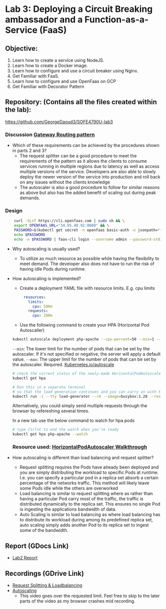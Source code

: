 # Lab 3: Deploying a Circuit Breaking ambassador and a Function-as-a-Service (FaaS)

## Objective:
1. Learn how to create a service using NodeJS.
2. Learn how to create a Docker image.
3. Learn how to configure and use a circuit breaker using Nginx.
4. Get Familiar with FaaS.
5. Learn how to configure and use OpenFaas on GCP
6. Get Familiar with Decorator Pattern

## Repository: (Contains all the files created within the lab):
https://github.com/GeorgeDaoud3/SOFE4790U-lab3

### Discussion [Gateway Routing pattern](https://learn.microsoft.com/en-us/azure/architecture/patterns/gateway-routing)
- Which of these requirements can be achieved by the procedures shown in parts 2 and 3?
    - The request splitter can be a good procedure to meet the requirements of the pattern as it allows the clients to consume services running in multiple regions due to latency as well as access multiple versions of the service. Developers are also able to slowly deploy the newer version of the service into production and roll back on any issues without the clients knowledge
    - The autoscaler is also a good procedure to follow for similar reasons as above but also has the added benefit of scaling out during peak demands.
### Design

```sh
    curl -SLsf https://cli.openfaas.com | sudo sh && \
    export OPENFAAS_URL="34.95.40.92:8080" && \
    PASSWORD=$(kubectl get secret -n openfaas basic-auth -o jsonpath="{.data.basic-auth-password}" | base64 --decode; echo) && \
    echo $PASSWORD
    echo -n $PASSWORD | faas-cli login --username admin --password-stdin
```

- Why autoscaling is usually used?
    - To utilize as much resource as possible while having the flexibility to meet demand. The developer also does not have to run the risk of having idle Pods during runtime.
- How autoscaling is implemented?
    - Create a deployment YAML file with resource limits. E.g. cpu limits
   ``` yaml
        resources:
          limits:
            cpu: 500m
          requests:
            cpu: 200m
   ```
    -  Use the following command to create your HPA (Horizontal Pod Autoscaller)
    ```sh
    kubectl autoscale deployment php-apache --cpu-percent=50 --min=1 --max=10
    ```
    `--min`: The lower limit for the number of pods that can be set by the autoscaler. If it's not specified or negative, the server will apply a default value.
    `--max`: The upper limit for the number of pods that can be set by the autoscaler. Required.
    [Kubernetes.io/autoscale](https://kubernetes.io/docs/reference/generated/kubectl/kubectl-commands#autoscale)

    ```sh
    # check the current status of the newly-made HorizontalPodAutoscaler
    kubectl get hpa
    ```
    ```sh
    # Run this in a separate terminal
    # so that the load generation continues and you can carry on with the rest of the steps
    kubectl run -i --tty load-generator --rm --image=busybox:1.28 --restart=Never -- /bin/sh -c "while sleep 0.01; do wget -q -O- http://<external-ip>; done"
    ```
    Alternatively, you could simply send multiple requests through the browser by refereshing several times.

    In a new tab use the below command to watch for hpa pods
    ```sh
    # type Ctrl+C to end the watch when you're ready
    kubectl get hpa php-apache --watch
    ```
    ### Resource used: [HorizontalPodAutoscaler Walkthrough](https://kubernetes.io/docs/tasks/run-application/horizontal-pod-autoscale-walkthrough/#run-and-expose-php-apache-server)
- How autoscaling is different than load balancing and request splitter?
    - Request splitting requires the Pods have already been deployed and you are simply distributing the workload to specific Pods at runtime. I.e. you can specify a particular pod in a replica set absorb a certain percentage of the networks traffic. This method will likely leave some Pods idle while the others are overworked
    - Load balancing is similar to request splitting where as rather than having a particular Pod carry most of the traffic, the traffic is distributed dynamically to the replica set. This ensures no single Pod is ingesting the applications bandwidth of data.
    - Auto Scaling is similar to load balancing as where load balancing has to distribute its workload during among its predefined replica set, auto scaling simply adds another Pod to its replica set to ingest some of the bandwidth.

## Report (GDocs Link)
- [Lab2 Report](https://)

## Recordings (GDrive Link)
- [Request Splitting & Loadbalancing](https://drive.google.com/file/d/1tM7bU5EOSj7sT95l9JrpXweKl9De-XAw/view?usp=sharing)
- [Autoscaling](https://drive.google.com/file/d/1_NbYcT02IcDJO2UN0qXSfid5GPh7OPfC/view?usp=sharing)
    - This video goes over the requested limit. Feel free to skip to the later parts of the video as my browser crashes mid recording.